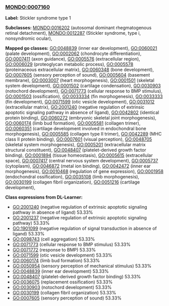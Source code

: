 
### [MONDO:0007160](http://purl.obolibrary.org/obo/MONDO_0007160)
**Label:** Stickler syndrome type 1

**Subclasses:** [MONDO:0016202](http://purl.obolibrary.org/obo/MONDO_0016202) (autosomal dominant rhegmatogenous retinal detachment), [MONDO:0012287](http://purl.obolibrary.org/obo/MONDO_0012287) (Stickler syndrome, type i, nonsyndromic ocular), 

**Mapped go classes:** [GO:0048839](http://purl.obolibrary.org/obo/GO_0048839) (inner ear development), [GO:0060021](http://purl.obolibrary.org/obo/GO_0060021) (palate development), [GO:0002062](http://purl.obolibrary.org/obo/GO_0002062) (chondrocyte differentiation), [GO:0007411](http://purl.obolibrary.org/obo/GO_0007411) (axon guidance), [GO:0005576](http://purl.obolibrary.org/obo/GO_0005576) (extracellular region), [GO:0006029](http://purl.obolibrary.org/obo/GO_0006029) (proteoglycan metabolic process), [GO:0005578](http://purl.obolibrary.org/obo/GO_0005578) (proteinaceous extracellular matrix), [GO:0060348](http://purl.obolibrary.org/obo/GO_0060348) (bone development), [GO:0007605](http://purl.obolibrary.org/obo/GO_0007605) (sensory perception of sound), [GO:0005604](http://purl.obolibrary.org/obo/GO_0005604) (basement membrane), [GO:0003007](http://purl.obolibrary.org/obo/GO_0003007) (heart morphogenesis), [GO:0001501](http://purl.obolibrary.org/obo/GO_0001501) (skeletal system development), [GO:0001502](http://purl.obolibrary.org/obo/GO_0001502) (cartilage condensation), [GO:0030903](http://purl.obolibrary.org/obo/GO_0030903) (notochord development), [GO:0071773](http://purl.obolibrary.org/obo/GO_0071773) (cellular response to BMP stimulus), [GO:0001503](http://purl.obolibrary.org/obo/GO_0001503) (ossification), [GO:0033334](http://purl.obolibrary.org/obo/GO_0033334) (fin morphogenesis), [GO:0033333](http://purl.obolibrary.org/obo/GO_0033333) (fin development), [GO:0071599](http://purl.obolibrary.org/obo/GO_0071599) (otic vesicle development), [GO:0031012](http://purl.obolibrary.org/obo/GO_0031012) (extracellular matrix), [GO:2001240](http://purl.obolibrary.org/obo/GO_2001240) (negative regulation of extrinsic apoptotic signaling pathway in absence of ligand), [GO:0042802](http://purl.obolibrary.org/obo/GO_0042802) (identical protein binding), [GO:0060272](http://purl.obolibrary.org/obo/GO_0060272) (embryonic skeletal joint morphogenesis), [GO:0060174](http://purl.obolibrary.org/obo/GO_0060174) (limb bud formation), [GO:0005581](http://purl.obolibrary.org/obo/GO_0005581) (collagen trimer), [GO:0060351](http://purl.obolibrary.org/obo/GO_0060351) (cartilage development involved in endochondral bone morphogenesis), [GO:0005585](http://purl.obolibrary.org/obo/GO_0005585) (collagen type II trimer), [GO:0042289](http://purl.obolibrary.org/obo/GO_0042289) (MHC class II protein binding), [GO:0007601](http://purl.obolibrary.org/obo/GO_0007601) (visual perception), [GO:0048705](http://purl.obolibrary.org/obo/GO_0048705) (skeletal system morphogenesis), [GO:0005201](http://purl.obolibrary.org/obo/GO_0005201) (extracellular matrix structural constituent), [GO:0048407](http://purl.obolibrary.org/obo/GO_0048407) (platelet-derived growth factor binding), [GO:0001894](http://purl.obolibrary.org/obo/GO_0001894) (tissue homeostasis), [GO:0005615](http://purl.obolibrary.org/obo/GO_0005615) (extracellular space), [GO:0007417](http://purl.obolibrary.org/obo/GO_0007417) (central nervous system development), [GO:0005737](http://purl.obolibrary.org/obo/GO_0005737) (cytoplasm), [GO:0046872](http://purl.obolibrary.org/obo/GO_0046872) (metal ion binding), [GO:0042472](http://purl.obolibrary.org/obo/GO_0042472) (inner ear morphogenesis), [GO:0010468](http://purl.obolibrary.org/obo/GO_0010468) (regulation of gene expression), [GO:0001958](http://purl.obolibrary.org/obo/GO_0001958) (endochondral ossification), [GO:0035108](http://purl.obolibrary.org/obo/GO_0035108) (limb morphogenesis), [GO:0030199](http://purl.obolibrary.org/obo/GO_0030199) (collagen fibril organization), [GO:0051216](http://purl.obolibrary.org/obo/GO_0051216) (cartilage development), 

**Class expressions from DL-Learner:**

- [GO:2001240](http://purl.obolibrary.org/obo/GO_2001240) (negative regulation of extrinsic apoptotic signaling pathway in absence of ligand) 53.33%
- [GO:2001237](http://purl.obolibrary.org/obo/GO_2001237) (negative regulation of extrinsic apoptotic signaling pathway) 53.33%
- [GO:1901099](http://purl.obolibrary.org/obo/GO_1901099) (negative regulation of signal transduction in absence of ligand) 53.33%
- [GO:0098743](http://purl.obolibrary.org/obo/GO_0098743) (cell aggregation) 53.33%
- [GO:0071773](http://purl.obolibrary.org/obo/GO_0071773) (cellular response to BMP stimulus) 53.33%
- [GO:0071772](http://purl.obolibrary.org/obo/GO_0071772) (response to BMP) 53.33%
- [GO:0071599](http://purl.obolibrary.org/obo/GO_0071599) (otic vesicle development) 53.33%
- [GO:0060174](http://purl.obolibrary.org/obo/GO_0060174) (limb bud formation) 53.33%
- [GO:0050954](http://purl.obolibrary.org/obo/GO_0050954) (sensory perception of mechanical stimulus) 53.33%
- [GO:0048839](http://purl.obolibrary.org/obo/GO_0048839) (inner ear development) 53.33%
- [GO:0048407](http://purl.obolibrary.org/obo/GO_0048407) (platelet-derived growth factor binding) 53.33%
- [GO:0036075](http://purl.obolibrary.org/obo/GO_0036075) (replacement ossification) 53.33%
- [GO:0030903](http://purl.obolibrary.org/obo/GO_0030903) (notochord development) 53.33%
- [GO:0030199](http://purl.obolibrary.org/obo/GO_0030199) (collagen fibril organization) 53.33%
- [GO:0007605](http://purl.obolibrary.org/obo/GO_0007605) (sensory perception of sound) 53.33%


